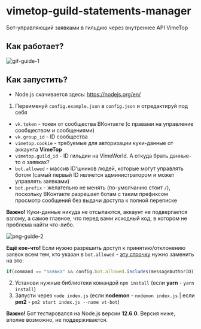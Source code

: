 # vimetop-guild-statements-manager
Бот-управляющий заявками в гильдию через внутреннее API VimeTop

## Как работает?
![gif-guide-1](https://cdn.discordapp.com/attachments/678992634387365908/852483250868846592/666121006211443.gif)

## Как запустить?
* Node.js скачивается здесь: https://nodejs.org/en/

1. Переименуй `config.example.json` в `config.json` и отредактируй под себя

* `vk.token` - токен от сообщества ВКонтакте (с правами на управление сообществом и сообщениями)
* `vk.group_id` - ID сообщества
* `vimetop.cookie` - требуемые для авторизации куки-данные от аккаунта **VimeTop**
* `vimetop.guild_id` - ID гильдии на VimeWorld. А откуда брать данные-то о заявках?
* `bot.allowed` - массив ID'шников людей, которые могут управлять ботом (самый первый ID является администратором и может управлять заявками)
* `bot.prefix` - желательно не менять (по-умолчанию стоит `/`), поскольку ВКонтакте разрешает ботам с таким префиксом просмотр сообщений без выдачи доступа к полной переписке

**Важно!** Куки-данные никуда не отсылаются, аккаунт не подвергается взлому, а самое главное, что перед вами исходный код, в котором не проблема найти что-либо.

![png-guide-2](https://i.imgur.com/If3ZTK8.png)

**Ещё кое-что!** Если нужно разрешить доступ к принятию/отклонению заявок всем тем, кто указан в `bot.allowed` - [эту строчку](https://github.com/vlfz/vimetop-guild-statements-manager/blob/master/index.js#L52) нужно заменить на это:
```js
if(command == "заявка" && config.bot.allowed.includes(messageAuthorID)) {
```

2. Установи нужные библиотеки командой `npm install` (если **yarn** - `yarn install`)
3. Запусти через `node index.js` (если **nodemon** - `nodemon index.js` | если **pm2** - `pm2 start index.js --name vt-bot`)

**Важно!** Бот тестировался на Node.js версии **12.6.0**. Версия ниже, вполне возможно, не поддерживается.
